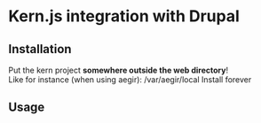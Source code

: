 Kern.js integration with Drupal
===============================

Installation
------------



Put the kern project **somewhere outside the web directory**!   
Like for instance (when using aegir): /var/aegir/local
Install forever



Usage
-----